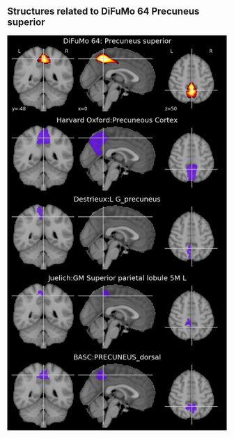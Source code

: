 


## Structures related to DiFuMo 64 Precuneus superior

![54](54.jpg "Structures related to DiFuMo 64 Precuneus superior")